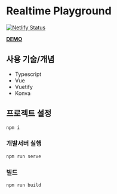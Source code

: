 # Realtime Playground

[![Netlify Status](https://api.netlify.com/api/v1/badges/83047a3a-d041-4dab-8418-341475d9c2d2/deploy-status)](https://app.netlify.com/sites/lucid-wilson-eae3e8/deploys)

**[DEMO](https://realtime-playground.netlify.app/)**

## 사용 기술/개념
- Typescript
- Vue
- Vuetify
- Konva

## 프로젝트 설정
```
npm i
```

### 개발서버 실행
```
npm run serve
```

### 빌드
```
npm run build
```
